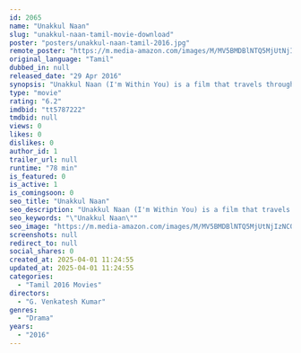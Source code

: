 ```yaml
---
id: 2065
name: "Unakkul Naan"
slug: "unakkul-naan-tamil-movie-download"
poster: "posters/unakkul-naan-tamil-2016.jpg"
remote_poster: "https://m.media-amazon.com/images/M/MV5BMDBlNTQ5MjUtNjIzNC00MzA4LWJhYzQtODIwYjE3MzIxNDNmXkEyXkFqcGdeQXVyNTI3MjYyNzI@._V1_SX300.jpg"
original_language: "Tamil"
dubbed_in: null
released_date: "29 Apr 2016"
synopsis: "Unakkul Naan (I'm Within You) is a film that travels through the mind of a kid.This is a highly experimental Feature film shot inside theatre and has been portrayed through parallel cinema."
type: "movie"
rating: "6.2"
imdbid: "tt5787222"
tmdbid: null
views: 0
likes: 0
dislikes: 0
author_id: 1
trailer_url: null
runtime: "78 min"
is_featured: 0
is_active: 1
is_comingsoon: 0
seo_title: "Unakkul Naan"
seo_description: "Unakkul Naan (I'm Within You) is a film that travels through the mind of a kid.This is a highly experimental Feature film shot inside theatre and has been portrayed through parallel cinema."
seo_keywords: "\"Unakkul Naan\""
seo_image: "https://m.media-amazon.com/images/M/MV5BMDBlNTQ5MjUtNjIzNC00MzA4LWJhYzQtODIwYjE3MzIxNDNmXkEyXkFqcGdeQXVyNTI3MjYyNzI@._V1_SX300.jpg"
screenshots: null
redirect_to: null
social_shares: 0
created_at: 2025-04-01 11:24:55
updated_at: 2025-04-01 11:24:55
categories:
  - "Tamil 2016 Movies"
directors:
  - "G. Venkatesh Kumar"
genres:
  - "Drama"
years:
  - "2016"
---
```

